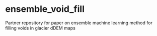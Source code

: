 # ensemble_void_fill
Partner repository for paper on ensemble machine learning method for filling voids in glacier dDEM maps
